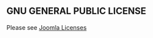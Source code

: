 <!-- Filename: Joomla_Licenses / Display title: Joomla Lizenzen -->

## GNU GENERAL PUBLIC LICENSE

Please see [Joomla Licenses](https://docs.joomla.org/Joomla_Licenses)

